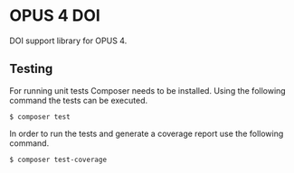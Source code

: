 # OPUS 4 DOI

DOI support library for OPUS 4.


## Testing

For running unit tests Composer needs to be installed. Using the following command the 
tests can be executed.

    $ composer test
    
In order to run the tests and generate a coverage report use the following command.    
    
    $ composer test-coverage
